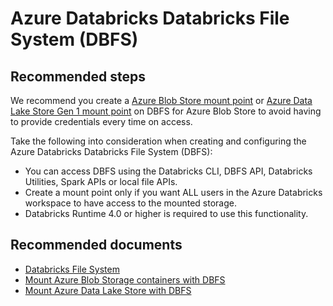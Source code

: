 <properties
	pageTitle="Databricks DBFS"
	description="Databricks DBFS"
	service="microsoft.databricks"
	resource="workspaces"
	authors="mspreshah"
	ms.author="preshah"
	displayOrder="9"
	selfHelpType="resource"
	supportTopicIds="32612194"
	resourceTags=""
	productPesIds="16432"
	cloudEnvironments="public"
	articleId="8610f989-8e88-4c7e-a343-cccf5d1285ec"
/>

# Azure Databricks Databricks File System (DBFS)

## **Recommended steps**

We recommend you create a [Azure Blob Store mount point](https://docs.azuredatabricks.net/spark/latest/data-sources/azure/azure-storage.html) or [Azure Data Lake Store Gen 1 mount point](https://docs.azuredatabricks.net/spark/latest/data-sources/azure/azure-datalake.html) on DBFS for Azure Blob Store to avoid having to provide credentials every time on access.    

Take the following into consideration when creating and configuring the Azure Databricks Databricks File System (DBFS):  

* You can access DBFS using the Databricks CLI, DBFS API, Databricks Utilities, Spark APIs or local file APIs.  
* Create a mount point only if you want ALL users in the Azure Databricks workspace to have access to the mounted storage.  
* Databricks Runtime 4.0 or higher is required to use this functionality.  
 
## **Recommended documents**
* [Databricks File System](https://docs.azuredatabricks.net/user-guide/dbfs-databricks-file-system.html)  
* [Mount Azure Blob Storage containers with DBFS](https://docs.azuredatabricks.net/spark/latest/data-sources/azure/azure-storage.html)  
* [Mount Azure Data Lake Store with DBFS](https://docs.azuredatabricks.net/spark/latest/data-sources/azure/azure-datalake.html)  

